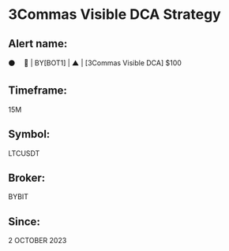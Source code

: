 # 3Commas Visible DCA Strategy

## Alert name:
⚫️       🤖 | BY[BOT1] | ▲ | [3Commas Visible DCA] $100

## Timeframe:
15M

## Symbol:
LTCUSDT

## Broker:
BYBIT

## Since:
2 OCTOBER 2023